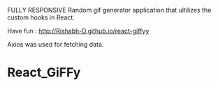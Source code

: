 FULLY RESPONSIVE Random gif generator application that ultilizes the custom hooks in React.

Have fun :
http://Rishabh-D.github.io/react-giffyy

Axios was used for fetching data.

# React_GiFFy
